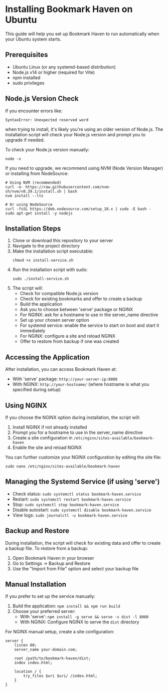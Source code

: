 
# Installing Bookmark Haven on Ubuntu

This guide will help you set up Bookmark Haven to run automatically when your Ubuntu system starts.

## Prerequisites

- Ubuntu Linux (or any systemd-based distribution)
- Node.js v14 or higher (required for Vite)
- npm installed
- sudo privileges

## Node.js Version Check

If you encounter errors like:
```
SyntaxError: Unexpected reserved word
```
when trying to install, it's likely you're using an older version of Node.js. The installation script will check your Node.js version and prompt you to upgrade if needed.

To check your Node.js version manually:
```
node -v
```

If you need to upgrade, we recommend using NVM (Node Version Manager) or installing from NodeSource:
```
# Using NVM (recommended)
curl -o- https://raw.githubusercontent.com/nvm-sh/nvm/v0.39.1/install.sh | bash
nvm install --lts

# Or using NodeSource
curl -fsSL https://deb.nodesource.com/setup_18.x | sudo -E bash -
sudo apt-get install -y nodejs
```

## Installation Steps

1. Clone or download this repository to your server
2. Navigate to the project directory
3. Make the installation script executable:
   ```
   chmod +x install-service.sh
   ```
4. Run the installation script with sudo:
   ```
   sudo ./install-service.sh
   ```
5. The script will:
   - Check for compatible Node.js version
   - Check for existing bookmarks and offer to create a backup
   - Build the application
   - Ask you to choose between 'serve' package or NGINX
   - For NGINX: ask for a hostname to use in the server_name directive
   - Set up your chosen server option
   - For systemd service: enable the service to start on boot and start it immediately
   - For NGINX: configure a site and reload NGINX
   - Offer to restore from backup if one was created

## Accessing the Application

After installation, you can access Bookmark Haven at:
- With 'serve' package: `http://your-server-ip:8080`
- With NGINX: `http://your-hostname/` (where hostname is what you specified during setup)

## Using NGINX

If you choose the NGINX option during installation, the script will:
1. Install NGINX if not already installed
2. Prompt you for a hostname to use in the server_name directive
3. Create a site configuration in `/etc/nginx/sites-available/bookmark-haven`
4. Enable the site and reload NGINX

You can further customize your NGINX configuration by editing the site file:
```
sudo nano /etc/nginx/sites-available/bookmark-haven
```

## Managing the Systemd Service (if using 'serve')

- Check status: `sudo systemctl status bookmark-haven.service`
- Restart: `sudo systemctl restart bookmark-haven.service`
- Stop: `sudo systemctl stop bookmark-haven.service`
- Disable autostart: `sudo systemctl disable bookmark-haven.service`
- View logs: `sudo journalctl -u bookmark-haven.service`

## Backup and Restore

During installation, the script will check for existing data and offer to create a backup file.
To restore from a backup:
1. Open Bookmark Haven in your browser
2. Go to Settings → Backup and Restore
3. Use the "Import from File" option and select your backup file

## Manual Installation

If you prefer to set up the service manually:

1. Build the application: `npm install && npm run build`
2. Choose your preferred server:
   - With 'serve': `npm install -g serve && serve -s dist -l 8080`
   - With NGINX: Configure NGINX to serve the `dist` directory

For NGINX manual setup, create a site configuration:
```
server {
    listen 80;
    server_name your-domain.com;
    
    root /path/to/bookmark-haven/dist;
    index index.html;
    
    location / {
        try_files $uri $uri/ /index.html;
    }
}
```
